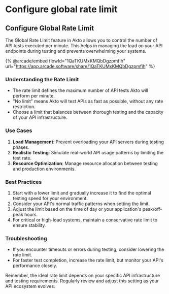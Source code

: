 # Configure global rate limit

## Configure Global Rate Limit

The Global Rate Limit feature in Akto allows you to control the number of API tests executed per minute. This helps in managing the load on your API endpoints during testing and prevents overwhelming your systems.

{% @arcade/embed flowId="1QaTKUMxKMQbDgzpmfih" url="https://app.arcade.software/share/1QaTKUMxKMQbDgzpmfih" %}

### Understanding the Rate Limit

* The rate limit defines the maximum number of API tests Akto will perform per minute.
* "No limit" means Akto will test APIs as fast as possible, without any rate restriction.
* Choose a limit that balances between thorough testing and the capacity of your API infrastructure.

### Use Cases

1. **Load Management**: Prevent overloading your API servers during testing phases.
2. **Realistic Testing**: Simulate real-world API usage patterns by limiting the test rate.
3. **Resource Optimization**: Manage resource allocation between testing and production environments.

### Best Practices

1. Start with a lower limit and gradually increase it to find the optimal testing speed for your environment.
2. Consider your API's normal traffic patterns when setting the limit.
3. Adjust the limit based on the time of day or your application's peak/off-peak hours.
4. For critical or high-load systems, maintain a conservative rate limit to ensure stability.

### Troubleshooting

* If you encounter timeouts or errors during testing, consider lowering the rate limit.
* For faster test completion, increase the rate limit, but monitor your API's performance closely.

Remember, the ideal rate limit depends on your specific API infrastructure and testing requirements. Regularly review and adjust this setting as your API ecosystem evolves.
